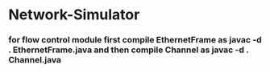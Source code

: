 # Network-Simulator
### for flow control module first compile EthernetFrame as javac -d . EthernetFrame.java and then compile Channel as javac -d . Channel.java
